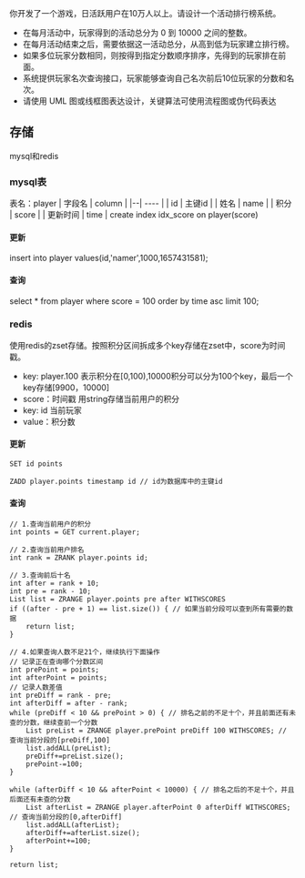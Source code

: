 你开发了一个游戏，日活跃用户在10万人以上。请设计一个活动排行榜系统。 
- 在每月活动中，玩家得到的活动总分为 0 到 10000 之间的整数。
- 在每月活动结束之后，需要依据这一活动总分，从高到低为玩家建立排行榜。 
- 如果多位玩家分数相同，则按得到指定分数顺序排序，先得到的玩家排在前面。 
- 系统提供玩家名次查询接口，玩家能够查询自己名次前后10位玩家的分数和名次。 
- 请使用 UML 图或线框图表达设计，关键算法可使用流程图或伪代码表达

## 存储
mysql和redis
### mysql表
表名：player
| 字段名 |  column |
|--| ----  |
| id | 主键id |
| 姓名 | name |
| 积分 | score |
| 更新时间 | time |
create index idx_score on player(score)
#### 更新
insert into player values(id,'namer',1000,1657431581);
#### 查询
select * from player where score = 100 order by time asc limit 100; 

### redis
使用redis的zset存储。按照积分区间拆成多个key存储在zset中，score为时间戳。
- key: player.100 表示积分在[0,100),10000积分可以分为100个key，最后一个key存储[9900，10000\]
- score：时间戳
用string存储当前用户的积分
- key: id 当前玩家
- value：积分数
#### 更新
```
SET id points

ZADD player.points timestamp id // id为数据库中的主键id
```
#### 查询
```
// 1.查询当前用户的积分
int points = GET current.player;

// 2.查询当前用户排名
int rank = ZRANK player.points id;

// 3.查询前后十名
int after = rank + 10;
int pre = rank - 10;
List list = ZRANGE player.points pre after WITHSCORES
if ((after - pre + 1) == list.size()) { // 如果当前分段可以查到所有需要的数据
    return list;
}

// 4.如果查询人数不足21个，继续执行下面操作
// 记录正在查询哪个分数区间
int prePoint = points;
int afterPoint = points;
// 记录人数差值
int preDiff = rank - pre;
int afterDiff = after - rank;
while (preDiff < 10 && prePoint > 0) { // 排名之前的不足十个，并且前面还有未查的分数，继续查前一个分数
    List preList = ZRANGE player.prePoint preDiff 100 WITHSCORES; // 查询当前分段的[preDiff,100]
    list.addALL(preList);
    preDiff+=preList.size();
    prePoint-=100;
}

while (afterDiff < 10 && afterPoint < 10000) { // 排名之后的不足十个，并且后面还有未查的分数
    List afterList = ZRANGE player.afterPoint 0 afterDiff WITHSCORES; // 查询当前分段的[0,afterDiff]
    list.addALL(afterList);
    afterDiff+=afterList.size();
    afterPoint+=100;
}

return list;
```